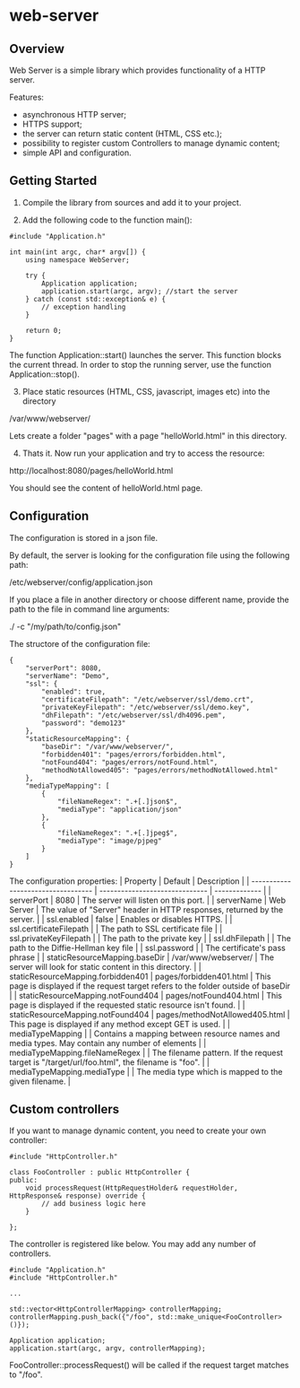 # web-server

## Overview

Web Server is a simple library which provides functionality of a HTTP server.

Features:
- asynchronous HTTP server;
- HTTPS support;
- the server can return static content (HTML, CSS etc.);
- possibility to register custom Controllers to manage dynamic content;
- simple API and configuration.

## Getting Started

1. Compile the library from sources and add it to your project.

2. Add the following code to the function main():

```
#include "Application.h"

int main(int argc, char* argv[]) {
    using namespace WebServer;

    try {
        Application application;
        application.start(argc, argv); //start the server
    } catch (const std::exception& e) {
        // exception handling
    }

    return 0;
}
```
The function Application::start() launches the server. This function blocks the current thread. In order to stop the running server, use the function Application::stop().

3. Place static resources (HTML, CSS, javascript, images etc) into the directory

/var/www/webserver/

Lets create a folder "pages" with a page "helloWorld.html" in this directory.

4. Thats it. Now run your application and try to access the resource:

http://localhost:8080/pages/helloWorld.html

You should see the content of helloWorld.html page.

## Configuration

The configuration is stored in a json file.

By default, the server is looking for the configuration file using the following path:

/etc/webserver/config/application.json

If you place a file in another directory or choose different name, provide the path to the file in command line arguments:

./<your application name> -c "/my/path/to/config.json"

The structore of the configuration file:
```
{
    "serverPort": 8080,
    "serverName": "Demo",
    "ssl": {
        "enabled": true,
        "certificateFilepath": "/etc/webserver/ssl/demo.crt",
        "privateKeyFilepath": "/etc/webserver/ssl/demo.key",
        "dhFilepath": "/etc/webserver/ssl/dh4096.pem",
        "password": "demo123"
    },
    "staticResourceMapping": {
        "baseDir": "/var/www/webserver/",
        "forbidden401": "pages/errors/forbidden.html",
        "notFound404": "pages/errors/notFound.html",
        "methodNotAllowed405": "pages/errors/methodNotAllowed.html"
    },
    "mediaTypeMapping": [
        {
            "fileNameRegex": ".+[.]json$",
            "mediaType": "application/json"
        },
        {
            "fileNameRegex": ".+[.]jpeg$",
            "mediaType": "image/pjpeg"
        }
    ]
}
```

The configuration properties:
| Property                           | Default                        | Description   |
| ---------------------------------- | ------------------------------ | ------------- |
| serverPort                         | 8080                           | The server will listen on this port.  | 
| serverName                         | Web Server                     | The value of "Server" header in HTTP responses, returned by the server. |
| ssl.enabled                        | false                          | Enables or disables HTTPS. |
| ssl.certificateFilepath            |                                | The path to SSL certificate file |
| ssl.privateKeyFilepath             |                                | The path to the private key  |
| ssl.dhFilepath                     |                                | The path to the Diffie-Hellman key file |
| ssl.password                       |                                | The certificate's pass phrase |
| staticResourceMapping.baseDir      | /var/www/webserver/            | The server will look for static content in this directory. |
| staticResourceMapping.forbidden401 | pages/forbidden401.html        | This page is displayed if the request target refers to the folder outside of baseDir |
| staticResourceMapping.notFound404  | pages/notFound404.html         | This page is displayed if the requested static resource isn't found. |
| staticResourceMapping.notFound404  | pages/methodNotAllowed405.html | This page is displayed if any method except GET is used. |
| mediaTypeMapping                   |                                | Contains a mapping between resource names and media types. May contain any number of elements |
| mediaTypeMapping.fileNameRegex     |                                | The filename pattern. If the request target is "/target/url/foo.html", the filename is "foo". |
| mediaTypeMapping.mediaType |                                        | The media type which is mapped to the given filename. |

## Custom controllers

If you want to manage dynamic content, you need to create your own controller:

```
#include "HttpController.h"

class FooController : public HttpController {
public:
    void processRequest(HttpRequestHolder& requestHolder, HttpResponse& response) override {
        // add business logic here
    }

};
```

The controller is registered like below. You may add any number of controllers.

```
#include "Application.h"
#include "HttpController.h"

...

std::vector<HttpControllerMapping> controllerMapping;
controllerMapping.push_back({"/foo", std::make_unique<FooController>()});

Application application;
application.start(argc, argv, controllerMapping);
```

FooController::processRequest() will be called if the request target matches to "/foo".
